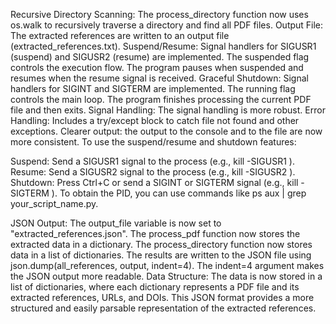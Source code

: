 Recursive Directory Scanning: The process_directory function now uses os.walk to recursively traverse a directory and find all PDF files.
Output File: The extracted references are written to an output file (extracted_references.txt).
Suspend/Resume:
Signal handlers for SIGUSR1 (suspend) and SIGUSR2 (resume) are implemented.
The suspended flag controls the execution flow.
The program pauses when suspended and resumes when the resume signal is received.
Graceful Shutdown:
Signal handlers for SIGINT and SIGTERM are implemented.
The running flag controls the main loop.
The program finishes processing the current PDF file and then exits.
Signal Handling: The signal handling is more robust.
Error Handling: Includes a try/except block to catch file not found and other exceptions.
Clearer output: the output to the console and to the file are now more consistent.
To use the suspend/resume and shutdown features:

Suspend: Send a SIGUSR1 signal to the process (e.g., kill -SIGUSR1 <pid>).
Resume: Send a SIGUSR2 signal to the process (e.g., kill -SIGUSR2 <pid>).
Shutdown: Press Ctrl+C or send a SIGINT or SIGTERM signal (e.g., kill -SIGTERM <pid>).
To obtain the PID, you can use commands like ps aux | grep your_script_name.py.

JSON Output:
The output_file variable is now set to "extracted_references.json".
The process_pdf function now stores the extracted data in a dictionary.
The process_directory function now stores data in a list of dictionaries.
The results are written to the JSON file using json.dump(all_references, output, indent=4). The indent=4 argument makes the JSON output more readable.
Data Structure: The data is now stored in a list of dictionaries, where each dictionary represents a PDF file and its extracted references, URLs, and DOIs.
This JSON format provides a more structured and easily parsable representation of the extracted references.
